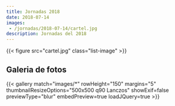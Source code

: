 ```yaml
---
title: Jornadas 2018
date: 2018-07-14
images:
 - /jornadas/2018-07-14/cartel.jpg
description: Jornadas del 2018
---
```


{{< figure src="cartel.jpg" class="list-image" >}}

## Galeria de fotos

{{< gallery match="images/*"  rowHeight="150" margins="5" thumbnailResizeOptions="500x500 q90 Lanczos" showExif=false previewType="blur" embedPreview=true loadJQuery=true >}}
